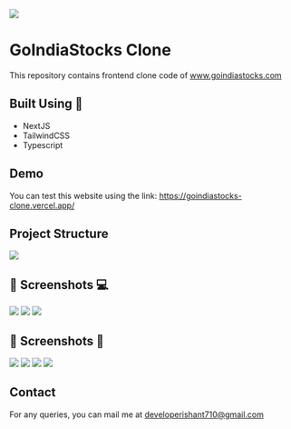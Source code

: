 ![](/public/screenshots/screen1.jpg)

# **GoIndiaStocks Clone**

This repository contains frontend clone code of www.goindiastocks.com

## Built Using :dart:

- NextJS
- TailwindCSS
- Typescript

## Demo

You can test this website using the link: https://goindiastocks-clone.vercel.app/

## Project Structure

![](/public/dependency-graph.svg)

## 📸 Screenshots :computer:

![](/public/screenshots/screen1.jpg)
![](/public/screenshots/screen2.jpg)
![](/public/screenshots/screen3.jpg)

## 📸 Screenshots :iphone:

![](/public/screenshots/screen4.jpg)
![](/public/screenshots/screen5.jpg)
![](/public/screenshots/screen6.jpg)
![](/public/screenshots/screen7.jpg)

## Contact

For any queries, you can mail me at developerishant710@gmail.com
